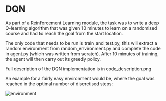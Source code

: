 # DQN
As part of a Reinforcement Learning module, the task was to write a deep Q-learning algorithm that was given 10 minutes to learn on a randomised course and had to reach the goal from the start location. 

The only code that needs to be run is train_and_test.py, this will extract a random environment from random_environment.py and complete the code in agent.py (which was written from scratch). After 10 minutes of training, the agent will then carry out its greedy policy. 

Full description of the DQN implementation is in code_description.png

An example for a fairly easy environment would be, where the goal was reached in the optimal number of discretised steps:

![environment](https://user-images.githubusercontent.com/73748574/104965791-60b13900-59d7-11eb-95e4-7e7013708dd4.png)
